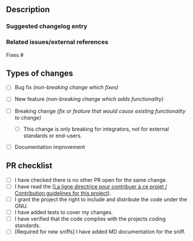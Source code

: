 <!-- Provide a general summary of your changes in the title above. -->

<!--
Please target the `beta` branch when submitting your pull request, unless your change **only** applies to Jeedom 4.x.
-->

## Description
<!--
What do you want to achieve with this PR? Why did you write this code? What problem does this PR solve?
Describe your changes in detail and, if relevant, explain which choices you have made and why.
-->


### Suggested changelog entry
<!-- Please provide a short description of the change for the changelog. -->


### Related issues/external references

Fixes #


## Types of changes
<!-- What types of changes does your code introduce? Put an `x` in all the boxes that apply: -->
- [ ] Bug fix _(non-breaking change which fixes)_
- [ ] New feature _(non-breaking change which adds functionality)_
- [ ] Breaking change _(fix or feature that would cause existing functionality to change)_
    - [ ] This change is only breaking for integrators, not for external standards or end-users.
- [ ] Documentation improvement


## PR checklist
<!-- Go over all the following points, and put an `x` in all the boxes that apply. -->
- [ ] I have checked there is no other PR open for the same change.
- [ ] I have read the [[La ligne directrice pour contribuer à ce projet / Contribution guidelines for this project](profile/CONTRIBUTING.md)).
- [ ] I grant the project the right to include and distribute the code under the GNU.
- [ ] I have added tests to cover my changes.
- [ ] I have verified that the code complies with the projects coding standards.
- [ ] [Required for new sniffs] I have added MD documentation for the sniff.

<!--
============================================================================================
Please make sure your pull request passes all continuous integration checks!

PRs which are failing their CI checks will likely be ignored by the maintainers.

PRs using atomic, descriptive commits are hugely appreciated as it will make
reviewing your changes easier for the maintainers.
============================================================================================
-->
